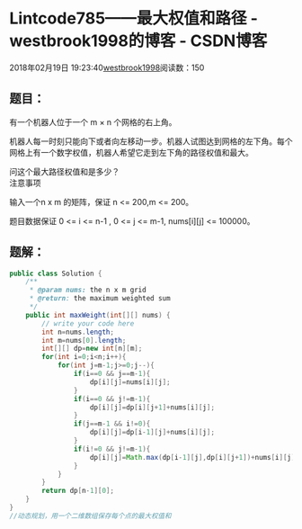# Lintcode785——最大权值和路径 - westbrook1998的博客 - CSDN博客





2018年02月19日 19:23:40[westbrook1998](https://me.csdn.net/westbrook1998)阅读数：150








## 题目：

> 
有一个机器人位于一个 m × n 个网格的右上角。 

  机器人每一时刻只能向下或者向左移动一步。机器人试图达到网格的左下角。每个网格上有一个数字权值，机器人希望它走到左下角的路径权值和最大。 

  问这个最大路径权值和是多少？  
注意事项 

  输入一个n x m 的矩阵，保证 n <= 200,m <= 200。 

  题目数据保证 0 <= i <= n-1 , 0 <= j <= m-1, nums[i][j] <= 100000。  
## 题解：

```java
public class Solution {
    /**
     * @param nums: the n x m grid
     * @return: the maximum weighted sum
     */
    public int maxWeight(int[][] nums) {
        // write your code here
        int n=nums.length;
        int m=nums[0].length;
        int[][] dp=new int[n][m];
        for(int i=0;i<n;i++){
            for(int j=m-1;j>=0;j--){
                if(i==0 && j==m-1){
                    dp[i][j]=nums[i][j];
                }
                if(i==0 && j!=m-1){
                    dp[i][j]=dp[i][j+1]+nums[i][j];
                }
                if(j==m-1 && i!=0){
                    dp[i][j]=dp[i-1][j]+nums[i][j];
                }
                if(i!=0 && j!=m-1){
                    dp[i][j]=Math.max(dp[i-1][j],dp[i][j+1])+nums[i][j];
                }
            }
        }
        return dp[n-1][0];
    }
}
//动态规划，用一个二维数组保存每个点的最大权值和
```






